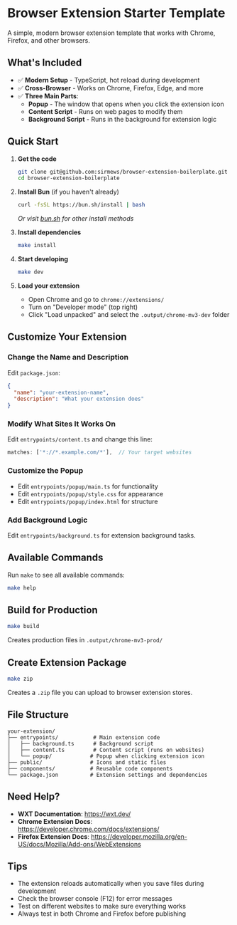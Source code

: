 # Browser Extension Starter Template

A simple, modern browser extension template that works with Chrome, Firefox, and other browsers.

## What's Included

- ✅ **Modern Setup** - TypeScript, hot reload during development
- ✅ **Cross-Browser** - Works on Chrome, Firefox, Edge, and more
- ✅ **Three Main Parts**:
  - **Popup** - The window that opens when you click the extension icon
  - **Content Script** - Runs on web pages to modify them
  - **Background Script** - Runs in the background for extension logic

## Quick Start

1. **Get the code**
   ```bash
   git clone git@github.com:sirmews/browser-extension-boilerplate.git
   cd browser-extension-boilerplate
   ```

2. **Install Bun** (if you haven't already)
   ```bash
   curl -fsSL https://bun.sh/install | bash
   ```
   *Or visit [bun.sh](https://bun.sh/) for other install methods*

3. **Install dependencies**
   ```bash
   make install
   ```

4. **Start developing**
   ```bash
   make dev
   ```

5. **Load your extension**
   - Open Chrome and go to `chrome://extensions/`
   - Turn on "Developer mode" (top right)
   - Click "Load unpacked" and select the `.output/chrome-mv3-dev` folder

## Customize Your Extension

### Change the Name and Description
Edit `package.json`:
```json
{
  "name": "your-extension-name",
  "description": "What your extension does"
}
```

### Modify What Sites It Works On
Edit `entrypoints/content.ts` and change this line:
```typescript
matches: ['*://*.example.com/*'],  // Your target websites
```

### Customize the Popup
- Edit `entrypoints/popup/main.ts` for functionality
- Edit `entrypoints/popup/style.css` for appearance
- Edit `entrypoints/popup/index.html` for structure

### Add Background Logic
Edit `entrypoints/background.ts` for extension background tasks.

## Available Commands

Run `make` to see all available commands:

```bash
make help
```

## Build for Production

```bash
make build
```

Creates production files in `.output/chrome-mv3-prod/`

## Create Extension Package

```bash
make zip
```

Creates a `.zip` file you can upload to browser extension stores.

## File Structure

```
your-extension/
├── entrypoints/           # Main extension code
│   ├── background.ts      # Background script
│   ├── content.ts         # Content script (runs on websites)
│   └── popup/            # Popup when clicking extension icon
├── public/               # Icons and static files
├── components/           # Reusable code components
└── package.json          # Extension settings and dependencies
```

## Need Help?

- **WXT Documentation**: https://wxt.dev/
- **Chrome Extension Docs**: https://developer.chrome.com/docs/extensions/
- **Firefox Extension Docs**: https://developer.mozilla.org/en-US/docs/Mozilla/Add-ons/WebExtensions

## Tips

- The extension reloads automatically when you save files during development
- Check the browser console (F12) for error messages
- Test on different websites to make sure everything works
- Always test in both Chrome and Firefox before publishing